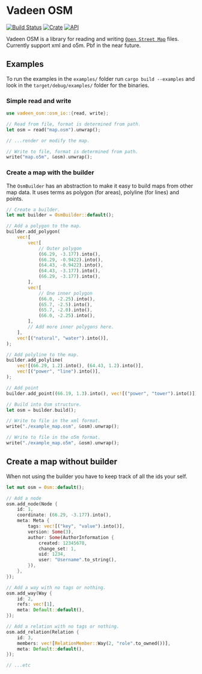 # Vadeen OSM

[![Build Status](https://travis-ci.com/FelixStridsberg/vadeen_osm.svg?branch=master)](https://travis-ci.com/FelixStridsberg/vadeen_osm)
[![Crate](https://img.shields.io/crates/v/vadeen_osm.svg)](https://crates.io/crates/vadeen_osm)
[![API](https://docs.rs/vadeen_osm/badge.svg)](https://docs.rs/vadeen_osm)

Vadeen OSM is a library for reading and writing [`Open Street Map`] files.
Currently support xml and o5m. Pbf in the near future.

## Examples
To run the examples in the `examples/` folder run `cargo build --examples` and look in the
`target/debug/examples/` folder for the binaries.

### Simple read and write
```rust
use vadeen_osm::osm_io::{read, write};

// Read from file, format is determined from path.
let osm = read("map.osm").unwrap();

// ...render or modify the map.

// Write to file, format is determined from path.
write("map.o5m", &osm).unwrap();
```

### Create a map with the builder
The `OsmBuilder` has an abstraction to make it easy to build maps from other map data. It uses
terms as polygon (for areas), polyline (for lines) and points.
```rust
// Create a builder.
let mut builder = OsmBuilder::default();

// Add a polygon to the map.
builder.add_polygon(
    vec![
        vec![
            // Outer polygon
            (66.29, -3.177).into(),
            (66.29, -0.9422).into(),
            (64.43, -0.9422).into(),
            (64.43, -3.177).into(),
            (66.29, -3.177).into(),
        ],
        vec![
            // One inner polygon
            (66.0, -2.25).into(),
            (65.7, -2.5).into(),
            (65.7, -2.0).into(),
            (66.0, -2.25).into(),
        ],
        // Add more inner polygons here.
    ],
    vec![("natural", "water").into()],
);

// Add polyline to the map.
builder.add_polyline(
    vec![(66.29, 1.2).into(), (64.43, 1.2).into()],
    vec![("power", "line").into()],
);

// Add point
builder.add_point((66.19, 1.3).into(), vec![("power", "tower").into()]);

// Build into Osm structure.
let osm = builder.build();

// Write to file in the xml format.
write("./example_map.osm", &osm).unwrap();

// Write to file in the o5m format.
write("./example_map.o5m", &osm).unwrap();
```

## Create a map without builder
When not using the builder you have to keep track of all the ids your self.
```rust
let mut osm = Osm::default();

// Add a node
osm.add_node(Node {
    id: 1,
    coordinate: (66.29, -3.177).into(),
    meta: Meta {
        tags: vec![("key", "value").into()],
        version: Some(3),
        author: Some(AuthorInformation {
            created: 12345678,
            change_set: 1,
            uid: 1234,
            user: "Username".to_string(),
        }),
    },
});

// Add a way with no tags or nothing.
osm.add_way(Way {
    id: 2,
    refs: vec![1],
    meta: Default::default(),
});

// Add a relation with no tags or nothing.
osm.add_relation(Relation {
    id: 3,
    members: vec![RelationMember::Way(2, "role".to_owned())],
    meta: Default::default(),
});

// ...etc
```

[`Open Street Map`]: https://wiki.openstreetmap.org/wiki/OSM_file_formats
